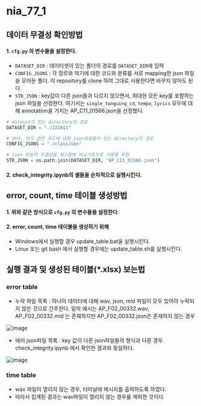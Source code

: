 # nia_77_1

## 데이터 무결성 확인방법
#### 1. `cfg.py` 의 변수들을 설정한다. 
- `DATASET_DIR` : 데이터셋이 있는 폴더의 경로를 `DATASET_DIR`에 입력
- `CONFIG_JSONS` : 각 장르와 악기에 대한 코드와 분류를 서로 mapping한 json 파일을 모아둔 폴더. 이 repository를 clone 하여 그대로 사용한다면 바꾸지 않아도 된다.
- `STD_JSON` : key값이 다른 json들과 다르지 않으면서, 최대한 모든 key를 포함하는 json 파일을 선정한다. 여기서는 `single_tonguing_cd`, `tempo`, `lyrics` 모두에 대해 annotation을 가지는 AP_C11_01566.json을 선정했다.
```python
# dataset이 있는 directory의 경로
DATASET_DIR = "./221011"

# 분야, 악기 관련 코드에 대한 json파일들이 있는 directory의 경로
CONFIG_JSONS = "./classJson"

# json 파일의 무결성을 체크할때 비교기준으로 사용할 파일
STD_JSON = os.path.join(DATASET_DIR, "AP_C11_01566.json")
```

#### 2. check_integrity.ipynb의 셀들을 순차적으로 실행시킨다.

## error, count, time 테이블 생성방법
#### 1. 위와 같은 방식으로 `cfg.py` 의 변수들을 설정한다.

#### 2. error, count, time 테이블을 생성하기 위해 
- Windows에서 실행할 경우 update_table.bat을 실행시킨다.
- Linux 또는 git bash 에서 실행할 경우에는 update_table.sh를 실행시킨다.

## 실행 결과 및 생성된 테이블(*.xlsx) 보는법
### error table
- 누락 파일 목록 : 하나의 데이터에 대해 wav, json, mid 파일이 모두 있어야 누락되지 않은 것으로 간주한다. 밑의 예시는 AP_F02_00332.wav, AP_F02_00332.mid 는 존재하지만 AP_F02_00332.json은 존재하지 않는 경우

![image](https://user-images.githubusercontent.com/54995090/197339674-27db3564-e881-4227-8491-678882d9e863.png)

- 에러 json파일 목록 : key 값이 다른 json파일들의 형식과 다른 경우. check_integrity.ipynb 에서 확인한 결과와 동일하다.

![image](https://user-images.githubusercontent.com/54995090/197339682-296fa8f2-8899-4a54-9d81-8dafb82caada.png)

### time table
- wav 파일이 열리지 않는 경우, 터미널에 메시지를 출력하도록 하였다. 
- 따라서 집계된 결과는 wav파일이 열리지 않는 경우를 제외한 것이다.
